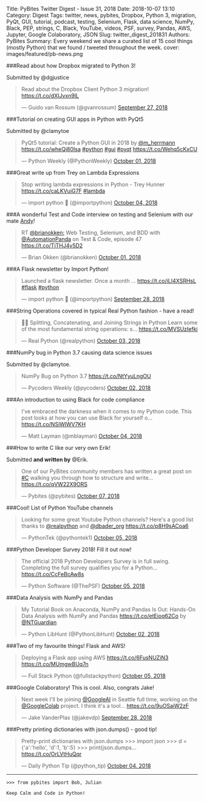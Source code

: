 Title: PyBites Twitter Digest - Issue 31, 2018
Date: 2018-10-07 13:10
Category: Digest
Tags: twitter, news, pybites, Dropbox, Python 3, migration, PyQt, GUI, tutorial, podcast, testing, Selenium, Flask, data science, NumPy, Black, PEP, strings, C, Black, YouTube, videos, PSF, survey, Pandas, AWS, Jupyter, Google Colaboratory, JSON
Slug: twitter_digest_201831
Authors: PyBites
Summary: Every weekend we share a curated list of 15 cool things (mostly Python) that we found / tweeted throughout the week.
cover: images/featured/pb-news.png

###Read about how Dropbox migrated to Python 3!

Submitted by @dgjustice

<blockquote class="twitter-tweet"><p>Read about the Dropbox Client Python 3 migration! <a href="https://t.co/dXIJvxn9lL" title="https://t.co/dXIJvxn9lL" target="_blank">https://t.co/dXIJvxn9lL</a></p>— Guido van Rossum (@gvanrossum) <a href="https://twitter.com/gvanrossum/status/1045164125976842241" data-datetime="2018-09-27T04:12:00+00:00">September 27, 2018</a></blockquote>


###Tutorial on creating GUI apps in Python with PyQt5

Submitted by @clamytoe

<blockquote class="twitter-tweet"><p>PyQt5 tutorial: Create a Python GUI in 2018 by <a href="https://twitter.com/@m_herrmann" target="_blank">@m_herrmann</a> <a href="https://t.co/wheQj80Isa" title="https://t.co/wheQj80Isa" target="_blank">https://t.co/wheQj80Isa</a> <a href="https://twitter.com/search/#python" target="_blank">#python</a> <a href="https://twitter.com/search/#gui" target="_blank">#gui</a> <a href="https://twitter.com/search/#pyqt" target="_blank">#pyqt</a> <a href="https://t.co/Wehq5cKxCU" title="https://t.co/Wehq5cKxCU" target="_blank">https://t.co/Wehq5cKxCU</a></p>— Python Weekly (@PythonWeekly) <a href="https://twitter.com/PythonWeekly/status/1046777020779253760" data-datetime="2018-10-01T15:01:04+00:00">October 01, 2018</a></blockquote>


###Great write up from Trey on Lambda Expressions

<blockquote class="twitter-tweet"><p>Stop writing lambda expressions in Python - Trey Hunner <a href="https://t.co/caLKVuiG7F" title="https://t.co/caLKVuiG7F" target="_blank">https://t.co/caLKVuiG7F</a> <a href="https://twitter.com/search/#lambda" target="_blank">#lambda</a></p>— import python 🐍 (@importpython) <a href="https://twitter.com/importpython/status/1047934488766869506" data-datetime="2018-10-04T19:40:26+00:00">October 04, 2018</a></blockquote>


###A wonderful Test and Code interview on testing and Selenium with our mate [Andy](https://twitter.com/AutomationPanda)!

<blockquote class="twitter-tweet"><p>RT <a href="https://twitter.com/@brianokken:" target="_blank">@brianokken:</a> Web Testing, Selenium, and BDD with ⁦<a href="https://twitter.com/@AutomationPanda⁩" target="_blank">@AutomationPanda⁩</a> on Test &amp; Code, episode 47 <a href="https://t.co/TjTHJ4v5D2" title="https://t.co/TjTHJ4v5D2" target="_blank">https://t.co/TjTHJ4v5D2</a></p>— Brian Okken (@brianokken) <a href="https://twitter.com/brianokken/status/1046830304642646016" data-datetime="2018-10-01T18:32:48+00:00">October 01, 2018</a></blockquote>


###A Flask newsletter by Import Python!

<blockquote class="twitter-tweet"><p>Launched a flask newsletter. Once a month ... <a href="https://t.co/iLI4XSRHsL" title="https://t.co/iLI4XSRHsL" target="_blank">https://t.co/iLI4XSRHsL</a> <a href="https://twitter.com/search/#flask" target="_blank">#flask</a> <a href="https://twitter.com/search/#python" target="_blank">#python</a></p>— import python 🐍 (@importpython) <a href="https://twitter.com/importpython/status/1045779839154884608" data-datetime="2018-09-28T20:58:37+00:00">September 28, 2018</a></blockquote>


###String Operations covered in typical Real Python fashion - have a read!

<blockquote class="twitter-tweet"><p>🐍📰 Splitting, Concatenating, and Joining Strings in Python Learn some of the most fundamental string operations: s… <a href="https://t.co/MVSUzIefki" title="https://t.co/MVSUzIefki" target="_blank">https://t.co/MVSUzIefki</a></p>— Real Python (@realpython) <a href="https://twitter.com/realpython/status/1047573011925229569" data-datetime="2018-10-03T19:44:03+00:00">October 03, 2018</a></blockquote>


###NumPy bug in Python 3.7 causing data science issues

Submitted by @clamytoe.

<blockquote class="twitter-tweet"><p>NumPy Bug on Python 3.7 <a href="https://t.co/NtYyuLngOU" title="https://t.co/NtYyuLngOU" target="_blank">https://t.co/NtYyuLngOU</a></p>— Pycoders Weekly (@pycoders) <a href="https://twitter.com/pycoders/status/1047125820723081216" data-datetime="2018-10-02T14:07:04+00:00">October 02, 2018</a></blockquote>


###An introduction to using Black for code compliance

<blockquote class="twitter-tweet"><p>I've embraced the darkness when it comes to my Python code. This post looks at how you can use Black for yourself o… <a href="https://t.co/NSiWlWV7KH" title="https://t.co/NSiWlWV7KH" target="_blank">https://t.co/NSiWlWV7KH</a></p>— Matt Layman (@mblayman) <a href="https://twitter.com/mblayman/status/1047673411026268160" data-datetime="2018-10-04T02:23:00+00:00">October 04, 2018</a></blockquote>


###How to write C like our very own Erik!

Submitted **and written by** @Erik.

<blockquote class="twitter-tweet"><p>One of our PyBites community members has written a great post on <a href="https://twitter.com/search/#C" target="_blank">#C</a> walking you through how to structure and write… <a href="https://t.co/qVW22X9ORS" title="https://t.co/qVW22X9ORS" target="_blank">https://t.co/qVW22X9ORS</a></p>— Pybites (@pybites) <a href="https://twitter.com/pybites/status/1048772638582005760" data-datetime="2018-10-07T03:10:56+00:00">October 07, 2018</a></blockquote>


###Cool! List of Python YouTube channels

<blockquote class="twitter-tweet"><p>Looking for some great Youtube Python channels? Here's a good list thanks to <a href="https://twitter.com/@realpython" target="_blank">@realpython</a> and <a href="https://twitter.com/@dbader_org" target="_blank">@dbader_org</a> <a href="https://t.co/p8H9sACoa6" title="https://t.co/p8H9sACoa6" target="_blank">https://t.co/p8H9sACoa6</a></p>— PythonTek (@pythontek1) <a href="https://twitter.com/pythontek1/status/1048322297961111552" data-datetime="2018-10-05T21:21:27+00:00">October 05, 2018</a></blockquote>


###Python Developer Survey 2018! Fill it out now!

<blockquote class="twitter-tweet"><p>The official 2018 Python Developers Survey is in full swing. Completing the full survey qualifies you for a Python… <a href="https://t.co/CcFeBcAw8s" title="https://t.co/CcFeBcAw8s" target="_blank">https://t.co/CcFeBcAw8s</a></p>— Python Software (@ThePSF) <a href="https://twitter.com/ThePSF/status/1048229080364146689" data-datetime="2018-10-05T15:11:02+00:00">October 05, 2018</a></blockquote>


###Data Analysis with NumPy and Pandas

<blockquote class="twitter-tweet"><p>My Tutorial Book on Anaconda, NumPy and Pandas Is Out: Hands-On Data Analysis with NumPy and Pandas <a href="https://t.co/etEioq62Co" title="https://t.co/etEioq62Co" target="_blank">https://t.co/etEioq62Co</a> by <a href="https://twitter.com/@NTGuardian" target="_blank">@NTGuardian</a></p>— Python LibHunt (@PythonLibHunt) <a href="https://twitter.com/PythonLibHunt/status/1046944685720133632" data-datetime="2018-10-02T02:07:19+00:00">October 02, 2018</a></blockquote>


###Two of my favourite things! Flask and AWS!

<blockquote class="twitter-tweet"><p>Deploying a Flask app using AWS <a href="https://t.co/6FusNUZiN3" title="https://t.co/6FusNUZiN3" target="_blank">https://t.co/6FusNUZiN3</a> <a href="https://t.co/MUmgwBUq7n" title="https://t.co/MUmgwBUq7n" target="_blank">https://t.co/MUmgwBUq7n</a></p>— Full Stack Python (@fullstackpython) <a href="https://twitter.com/fullstackpython/status/1048338550780047362" data-datetime="2018-10-05T22:26:02+00:00">October 05, 2018</a></blockquote>


###Google Colaboratory! This is cool. Also, congrats Jake!

<blockquote class="twitter-tweet"><p>Next week I'll be joining <a href="https://twitter.com/@GoogleAI" target="_blank">@GoogleAI</a> in Seattle full time, working on the <a href="https://twitter.com/@GoogleColab" target="_blank">@GoogleColab</a> project. I think it's a tool… <a href="https://t.co/9uOSaiW2zF" title="https://t.co/9uOSaiW2zF" target="_blank">https://t.co/9uOSaiW2zF</a></p>— Jake VanderPlas (@jakevdp) <a href="https://twitter.com/jakevdp/status/1045719323468169217" data-datetime="2018-09-28T16:58:09+00:00">September 28, 2018</a></blockquote>


###Pretty printing dictionaries with  json.dumps() - good tip!

<blockquote class="twitter-tweet"><p>Pretty-print dictionaries with json.dumps &gt;&gt;&gt; import json &gt;&gt;&gt; d = {'a':'hello', 'd':1, 'b':5} &gt;&gt;&gt; print(json.dumps… <a href="https://t.co/OrLVtHuQqr" title="https://t.co/OrLVtHuQqr" target="_blank">https://t.co/OrLVtHuQqr</a></p>— Daily Python Tip (@python_tip) <a href="https://twitter.com/python_tip/status/1047839410321084416" data-datetime="2018-10-04T13:22:37+00:00">October 04, 2018</a></blockquote>

---

	>>> from pybites import Bob, Julian

	Keep Calm and Code in Python!
